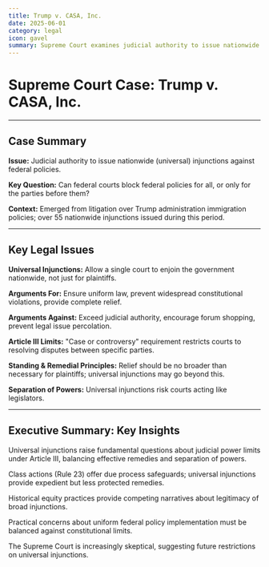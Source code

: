 ```yaml
---
title: Trump v. CASA, Inc.
date: 2025-06-01
category: legal
icon: gavel
summary: Supreme Court examines judicial authority to issue nationwide injunctions against federal policies
---
```


# Supreme Court Case: Trump v. CASA, Inc.

---

## Case Summary

**Issue:** Judicial authority to issue nationwide (universal) injunctions against federal policies.

**Key Question:** Can federal courts block federal policies for all, or only for the parties before them?

**Context:** Emerged from litigation over Trump administration immigration policies; over 55 nationwide injunctions issued during this period.

---

## Key Legal Issues

**Universal Injunctions:** Allow a single court to enjoin the government nationwide, not just for plaintiffs.

**Arguments For:** Ensure uniform law, prevent widespread constitutional violations, provide complete relief.

**Arguments Against:** Exceed judicial authority, encourage forum shopping, prevent legal issue percolation.

**Article III Limits:** "Case or controversy" requirement restricts courts to resolving disputes between specific parties.

**Standing & Remedial Principles:** Relief should be no broader than necessary for plaintiffs; universal injunctions may go beyond this.

**Separation of Powers:** Universal injunctions risk courts acting like legislators.

---

## Executive Summary: Key Insights

Universal injunctions raise fundamental questions about judicial power limits under Article III, balancing effective remedies and separation of powers.

Class actions (Rule 23) offer due process safeguards; universal injunctions provide expedient but less protected remedies.

Historical equity practices provide competing narratives about legitimacy of broad injunctions.

Practical concerns about uniform federal policy implementation must be balanced against constitutional limits.

The Supreme Court is increasingly skeptical, suggesting future restrictions on universal injunctions.